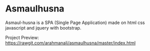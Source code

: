 Asmaulhusna
======
Asmaul-husna is a SPA (Single Page Application) made on html css javascript and jquery with bootstrap.

Project Preview:
https://rawgit.com/arahmanali/asmaulhusna/master/index.html
